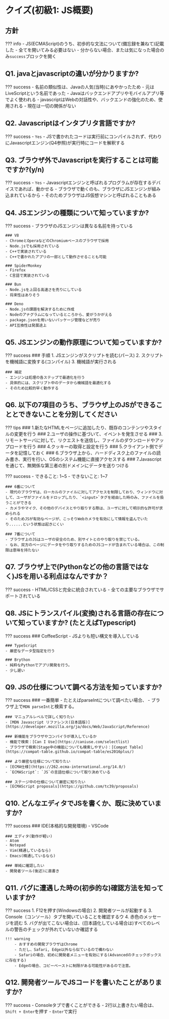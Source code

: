 # クイズ(初級1: JS概要)

## 方針
??? info
    - JS(ECMAScript)のうち、初歩的な文法について(備忘録を兼ねて)記載した
    - 全てを開いてみる必要はない
    - 分からない場合、または気になった場合のみ`success`ブロックを開く


## Q1. javaとjavascriptの違いが分かりますか?

??? success
    - 名前の類似性は、Javaの人気(当時)にあやかったため
    - 元はLiveScriptという名前であった
    - Javaはバックエンドアプリやモバイルアプリ等でよく使われる
    - javascriptはWebの対話性や、バックエンドの強化のため、使用される
    - 現在は一切の関係がない

## Q2. Javascriptはインタプリタ言語ですか?

??? success
    - `Yes`
    - JSで書かれたコードは実行前にコンパイルされず、代わりにJavascriptエンジン(Q4参照)が実行時にコードを解釈する

## Q3. ブラウザ外でJavascriptを実行することは可能ですか?(y/n)

??? success
    - `Yes`
    - Javascriptエンジンと呼ばれるプログラムが存在するデバイスであれば、動かせる
    - ブラウザで動くのも、ブラウザにJSエンジンが組み込まれているから
    - そのためブラウザはJS仮想マシンと呼ばれることもある

## Q4. JSエンジンの種類について知っていますか?

??? success
    - ブラウザのJSエンジンは異なる名前を持っている

    ### V8
    - ChromeとOperaなどのChromiumベースのブラウザで採用
    - Node.jsでも採用されている
    - C++で実装されている
    - C++で書かれたアプリの一部として動作させることも可能

    ### SpiderMonkey
    - Firefox
    - C言語で実装されている

    ### Bun
    - Node.jsを上回る高速さを売りにしている
    - 将来性はありそう

    ### Deno
    - Node.jsの課題を解決するために作成
    - Nodeのアナグラムになっているところから、愛がうかがえる
    - package.jsonを用いないパッケージ管理などが売り
    - API互換性は発展途上 

## Q5. JSエンジンの動作原理について知っていますか?
??? success
    ### 手順
    1. JSエンジンがスクリプトを読む(パース)
    2. スクリプトを機械語に変換する(コンパイル)
    3. 機械語が実行される

    ### 補足
    - エンジンは処理の各ステップで最適化を行う
    - 具体的には、スクリプト中のデータから機械語を最適化する
    - そのため比較的早く動作する

## Q6. 以下の7項目のうち、ブラウザ上のJSができることとできないことを分別してください

??? tips
    ### 1.新たなHTMLをページに追加したり、既存のコンテンツやスタイルの変更を行う
    ### 2.ユーザの操作に基づいて、イベントを発生させる
    ### 3.リモートサーバに対して、リクエストを送信し、ファイルのダウンロードやアップロードを行う
    ### 4.クッキーの取得と設定を行う
    ### 5.クライアント側でデータを記憶しておく
    ### 6.ブラウザ上から、ハードディスク上のファイルの読み書き、実行を行い、OSのシステム機能に直接アクセスする
    ### 7.Javascriptを通じて、無関係な第三者の別ドメインにデータを送りつける

??? success
    - できること: 1~5
    - できないこと: 1~7

    ### 6番について
    - 現代のブラウザは、ローカルのファイルに対してアクセスを制限しており、ウィンドウに対して、ユーザがファイルをドロップしたり、`<input>`タグを経由した時のみ、ファイルを扱うことができる
    - カメラやマイク、その他のデバイスとやり取りする際は、ユーザに対して明示的な許可が求められる
    - そのためJSが有効なページが、こっそりWebカメラを有効にして情報を盗んでいたり......という状態は起きにくい

    ### 7番について
    - ブラウザ上のJSはユーザの安全のため、別サイトとのやり取りを禁じている。
    - なお、双方のページにデータをやり取りするためのJSコードが含まれている場合は、この制限は意味を持たない

## Q7. ブラウザ上で(Pythonなどの他の言語ではなく)JSを用いる利点はなんですか？

??? success
    - HTML/CSSと完全に統合されている
    - 全ての主要なブラウザでサポートされている

## Q8. JSにトランスパイル(変換)される言語の存在について知っていますか? (たとえばTypescript)

??? success
    ### CoffeeScript
    - JSよりも短い構文を導入している

    ### TypeScript
    - 厳密なデータ型指定を行う

    ### Brython
    - 純粋なPythonでアプリ開発を行う。
    - 少し遅い

## Q9. JSの仕様について調べる方法を知っていますか?

??? success
    ### 一番簡単
    - たとえばparseIntについて調べたい場合、
    - ブラウザ上で`MDN parseInt`と検索する。

    ### マニュアルレベルで詳しく知りたい
    - [MDN Javascript リファレンス(日本語版)](https://developer.mozilla.org/ja/docs/Web/JavaScript/Reference)

    ### 新機能をブラウザやコンパイラが導入しているか
    - 機能で検索：[Can I Use](https://caniuse.com/selectlist)
    - ブラウザで検索(Stage中の機能についても検索しやすい)：[Compat Table](https://compat-table.github.io/compat-table/es2016plus/)

    ### より厳密な仕様について知りたい
    - [ECMA仕様](https://262.ecma-international.org/14.0/)
    - `ECMAScript`: `JS`の言語仕様について取り決めている

    ### ステージ中の仕様について厳密に知りたい
    - [ECMAScript proposals](https://github.com/tc39/proposals)

## Q10. どんなエディタでJSを書くか、既に決めていますか?

??? success
    ### IDE(本格的な開発環境)
    - VSCode

    ### エディタ(動作が軽い)
    - Atom
    - Notepad
    - Vim(精通しているなら)
    - Emacs(精通しているなら)

    ### 単純に確認したい
    - 開発者ツール(後述)に直書き

## Q11. バグに遭遇した時の(初歩的な)確認方法を知っていますか?

??? success
    1. F12を押す(Windowsの場合)
    2. 開発者ツールが起動する
    3. Console（コンソール）タブを開いていることを確認するウ
    4. 赤色のメッセージを読む
    5. バグが出てこない場合は、(日本語化している場合は)すべてのレベルの警告のチェックが外れていないか確認する

    !!! warning
        - おすすめの開発ブラウザはChrome
        - ただし、Safari, Edge以外なら似ているので構わない
        - Safariの場合、初めに開発者メニューを有効にする(Advancedのチェックボックスに存在する)
        - Edgeの場合、コピーペーストに制限がある可能性があるので注意。

## Q12. 開発者ツールでJSコードを書いたことがありますか?

??? success
    - Consoleタブで書くことができる
    - 2行以上書きたい場合は、`Shift + Enter`を押す
    - `Enter`で実行



